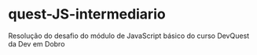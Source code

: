 # quest-JS-intermediario
Resolução do desafio do módulo de JavaScript básico do curso DevQuest da Dev em Dobro
